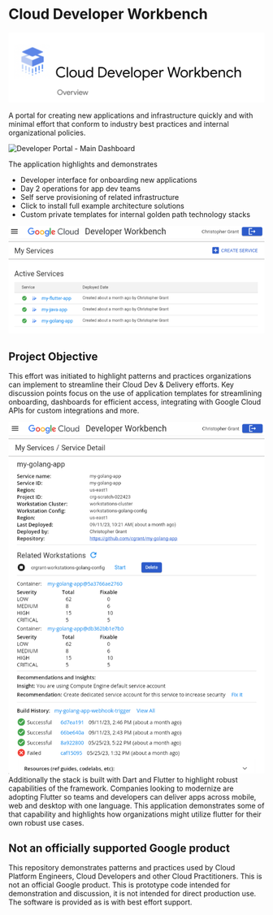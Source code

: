 # Cloud Developer Workbench
![ ](docs/img/../development/img/OverviewScreenshot.png)

A portal for creating new applications and infrastructure quickly and with minimal effort that conform to industry best practices and internal organizational policies.

![Developer Portal - Main Dashboard](docs/img/image.png)

The application highlights and demonstrates

- Developer interface for onboarding new applications
- Day 2 operations for app dev teams
- Self serve provisioning of related infrastructure
- Click to install full example architecture solutions
- Custom private templates for internal golden path technology stacks

![Alt text](docs/img/services-list-page.png)

## Project Objective

This effort was initiated to highlight patterns and practices organizations can implement to streamline their Cloud Dev & Delivery efforts. Key discussion points focus on the use of application templates for streamlining onboarding, dashboards for efficient access, integrating with Google Cloud APIs for custom integrations and more.

![ ](docs/img/services-detail-page.png)
Additionally the stack is built with Dart and Flutter to highlight robust capabilities of the framework. Companies looking to modernize are adopting Flutter so teams and developers can deliver apps across mobile, web and desktop with one language. This application demonstrates some of that capability and highlights how organizations might utilize flutter for their own robust use cases.

## Not an officially supported Google product

This repository demonstrates patterns and practices used by Cloud Platform Engineers, Cloud Developers and other Cloud Practitioners. This is not an official Google product.  This is prototype code intended for demonstration and discussion, it is not intended for direct production use. The software is provided as is with best effort support.
